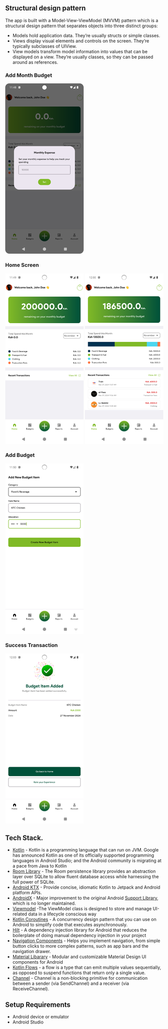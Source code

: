 
## Structural design pattern
The app is built with a Model-View-ViewModel (MVVM) pattern which is a structural design pattern that separates objects into three distinct groups:
- Models hold application data. They’re usually structs or simple classes.
- Views display visual elements and controls on the screen. They’re typically subclasses of UIView.
- View models transform model information into values that can be displayed on a view. They’re usually classes, so they can be passed around as references.


### Add Month Budget
<img src="project/expen_screen.png" width="250" alt=""/> 

### Home Screen
<img src="project/home_without_trans.png" width="250" alt=""/> <img src="project/home_with_transaction.png" width="250" alt=""/>

### Add Budget 
<img src="project/add_transaction_screen.png" width="250" alt=""/>

### Success Transaction
<img src="project/budget_added_success_screen.png" width="250" alt=""/>


## Tech Stack.
- [Kotlin](https://developer.android.com/kotlin) - Kotlin is a programming language that can run on JVM. Google has announced Kotlin as one of its officially supported programming languages in Android Studio; and the Android community is migrating at a pace from Java to Kotlin
- [Room Library](https://developer.android.com/training/data-storage/room) - The Room persistence library provides an abstraction layer over SQLite to allow fluent database access while harnessing the full power of SQLite.
- [Android KTX](https://developer.android.com/kotlin/ktx.html) - Provide concise, idiomatic Kotlin to Jetpack and Android platform APIs.
- [AndroidX](https://developer.android.com/jetpack/androidx) - Major improvement to the original Android [Support Library](https://developer.android.com/topic/libraries/support-library/index), which is no longer maintained.
- [Viewmodel](https://developer.android.com/topic/libraries/architecture/viewmodel) -The ViewModel class is designed to store and manage UI-related data in a lifecycle conscious way
- [Kotlin Coroutines](https://developer.android.com/kotlin/coroutines) - A concurrency design pattern that you can use on Android to simplify code that executes asynchronously.
- [Hilt](https://developer.android.com/training/dependency-injection/hilt-android) -  A dependency injection library for Android that reduces the boilerplate of doing manual dependency injection in your project
- [Navigation Components](https://developer.android.com/guide/navigation/navigation-getting-started) -  Helps you implement navigation, from simple button clicks to more complex patterns, such as app bars and the navigation drawer.
- [Material Libarary](https://material.io/develop/android) -  Modular and customizable Material Design UI components for Android
- [Kotlin Flows](https://developer.android.com/kotlin/flow) - a flow is a type that can emit multiple values sequentially, as opposed to suspend functions that return only a single value.
- [Channel](https://kotlinlang.org/api/kotlinx.coroutines/kotlinx-coroutines-core/kotlinx.coroutines.channels/-channel/) - Channel is a non-blocking primitive for communication between a sender (via SendChannel) and a receiver (via ReceiveChannel).

## Setup Requirements
- Android device or emulator
- Android Studio


